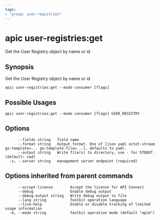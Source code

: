 ```yaml
---
tags:
- "group: user-registries"
---
```

# apic user-registries:get

Get the User Registry object by name or id

## Synopsis

Get the User Registry object by name or id

```
apic user-registries:get --mode consumer [flags]
```

## Possible Usages

```
apic user-registries:get --mode consumer [flags] USER_REGISTRY
```

## Options

```
      --fields string   field name
      --format string   Output format. One of [json yaml octet-stream go-template=... go-template-file=...], defaults to yaml.
      --output string   Write file(s) to directory, use - for STDOUT. (default: cwd)
  -s, --server string   management server endpoint (required)
```

## Options inherited from parent commands

```
      --accept-license        Accept the license for API Connect
      --debug                 Enable debug output
      --debug-output string   Write debug output to file
      --lang string           Toolkit operation language
      --live-help             Enable or disable tracking of limited usage information
  -m, --mode string           Toolkit operation mode (default "apim")
```
